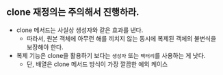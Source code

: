 ## clone 재정의는 주의해서 진행하라.

 - clone 메서드는 사실상 생성자와 같은 효과를 낸다.
   - 따라서, 원본 객체에 아무런 해를 끼치지 않는 동시에 복제된 객체의 불변식을 보장해야 한다.
 - 복제 기능은 clone을 활용하기 보다는 `생성자` 또는 `팩터리`를 사용하는 게 낫다.
   - 단, 배열은 clone 메서드 방식이 가장 깔끔한 예외 케이스